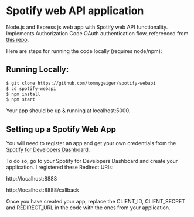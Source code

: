 # Spotify web API application

Node.js and Express js web app with Spotify web API functionality. Implements Authorization Code OAuth authentication flow, referenced from [this repo](https://github.com/spotify/web-api-auth-examples).

Here are steps for running the code locally (requires node/npm):

## Running Locally:
```sh
$ git clone https://github.com/tommygeiger/spotify-webapi
$ cd spotify-webapi
$ npm install
$ npm start
```
Your app should be up & running at localhost:5000.

## Setting up a Spotify Web App

You will need to register an app and get your own credentials from the [Spotify for Developers Dashboard](https://developer.spotify.com).

To do so, go to your Spotify for Developers Dashboard and create your application. I registered these Redirect URIs:

http://localhost:8888

http://localhost:8888/callback

Once you have created your app, replace the CLIENT_ID, CLIENT_SECRET and REDIRECT_URL in the code with the ones from your application.
